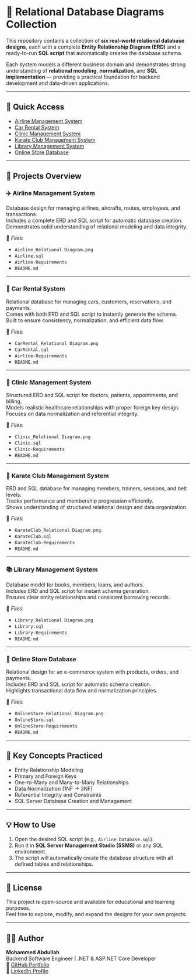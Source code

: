 # 🧩 Relational Database Diagrams Collection

This repository contains a collection of **six real-world relational database designs**, each with a complete **Entity Relationship Diagram (ERD)** and a ready-to-run **SQL script** that automatically creates the database schema.

Each system models a different business domain and demonstrates strong understanding of **relational modeling**, **normalization**, and **SQL implementation** — providing a practical foundation for backend development and data-driven applications.

---

## 🔗 Quick Access

- [Airline Management System](./Airline/README.md)
- [Car Rental System](./CarRental/README.md)
- [Clinic Management System](./Clinic/README.md)
- [Karate Club Management System](./KarateClub/README.md)
- [Library Management System](./Library/README.md)
- [Online Store Database](./OnlineStore/README.md)

---

## 📁 Projects Overview

### ✈️ **Airline Management System**
Database design for managing airlines, aircrafts, routes, employees, and transactions.  
Includes a complete ERD and SQL script for automatic database creation.  
Demonstrates solid understanding of relational modeling and data integrity.

🔹 *Files:*  
- `Airline_Relational Diagram.png`  
- `Airline.sql`
- `Airline-Requirements`
- `README.md`

---

### 🚗 **Car Rental System**
Relational database for managing cars, customers, reservations, and payments.  
Comes with both ERD and SQL script to instantly generate the schema.  
Built to ensure consistency, normalization, and efficient data flow.

🔹 *Files:*  
- `CarRental_Relational Diagram.png`  
- `CarRental.sql`
- `Airline-Requirements`
- `README.md`

---

### 🏥 **Clinic Management System**
Structured ERD and SQL script for doctors, patients, appointments, and billing.  
Models realistic healthcare relationships with proper foreign key design.  
Focuses on data normalization and referential integrity.

🔹 *Files:*  
- `Clinic_Relational Diagram.png`  
- `Clinic.sql`
- `Clinic-Requirements`
- `README.md`

---

### 🥋 **Karate Club Management System**
ERD and SQL database for managing members, trainers, sessions, and belt levels.  
Tracks performance and membership progression efficiently.  
Shows understanding of structured relational design and data organization.

🔹 *Files:*  
- `KarateClub_Relational Diagram.png`  
- `KarateClub.sql`
- `KarateClub-Requirements`
- `README.md`

---

### 📚 **Library Management System**
Database model for books, members, loans, and authors.  
Includes ERD and SQL script for instant schema generation.  
Ensures clear entity relationships and consistent borrowing records.

🔹 *Files:*  
- `Library_Relational Diagram.png`  
- `Library.sql`
- `Library-Requirements`
- `README.md`

---

### 🛒 **Online Store Database**
Relational design for an e-commerce system with products, orders, and payments.  
Includes ERD and SQL script for automatic schema creation.  
Highlights transactional data flow and normalization principles.

🔹 *Files:*  
- `OnlineStore_Relational Diagram.png`  
- `OnlineStore.sql`
- `OnlineStore-Requirements`
- `README.md`

---

## 🧠 Key Concepts Practiced
- Entity Relationship Modeling  
- Primary and Foreign Keys  
- One-to-Many and Many-to-Many Relationships  
- Data Normalization (1NF → 3NF)  
- Referential Integrity and Constraints  
- SQL Server Database Creation and Management

---

## 💡 How to Use
1. Open the desired SQL script (e.g., `Airline_Database.sql`).
2. Run it in **SQL Server Management Studio (SSMS)** or any SQL environment.
3. The script will automatically create the database structure with all defined tables and relationships.

---

## 📜 License
This project is open-source and available for educational and learning purposes.  
Feel free to explore, modify, and expand the designs for your own projects.

---

## 👨‍💻 Author
**Mohammed Abdullah**  
Backend Software Engineer | .NET & ASP.NET Core Developer  
📂 [GitHub Portfolio](https://github.com/MohammedAbdullah01)  
🔗 [LinkedIn Profile](https://www.linkedin.com/in/mohammed-al-dabari-9301ba1a8/)
